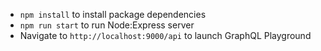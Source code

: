 - `npm install` to install package dependencies
- `npm run start` to run Node:Express server
- Navigate to `http://localhost:9000/api` to launch GraphQL Playground

